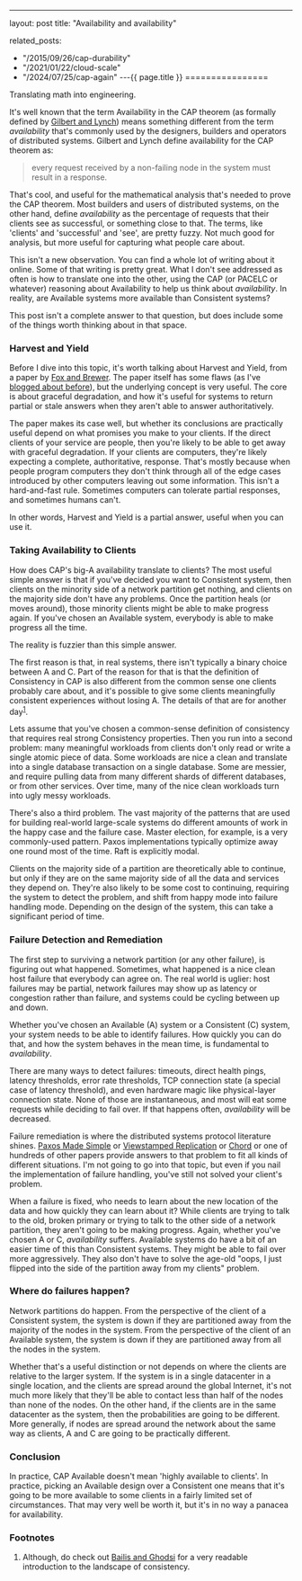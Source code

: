 ---
layout: post
title: "Availability and availability"


related_posts:
  - "/2015/09/26/cap-durability"
  - "/2021/01/22/cloud-scale"
  - "/2024/07/25/cap-again"
---{{ page.title }}
================

<p class="meta">Translating math into engineering.</p>

It's well known that the term Availability in the CAP theorem (as formally defined by [Gilbert and Lynch](https://dl.acm.org/citation.cfm?id=564601)) means something different from the term *availability* that's commonly used by the designers, builders and operators of distributed systems. Gilbert and Lynch define availability for the CAP theorem as:

> every request received by a non-failing node in the system must result in a response.

That's cool, and useful for the mathematical analysis that's needed to prove the CAP theorem. Most builders and users of distributed systems, on the other hand, define *availability* as the percentage of requests that their clients see as successful, or something close to that. The terms, like 'clients' and 'successful' and 'see', are pretty fuzzy. Not much good for analysis, but more useful for capturing what people care about.

This isn't a new observation. You can find a whole lot of writing about it online. Some of that writing is pretty great. What I don't see addressed as often is how to translate one into the other, using the CAP (or PACELC or whatever) reasoning about Availability to help us think about *availability*. In reality, are Available systems more available than Consistent systems?

This post isn't a complete answer to that question, but does include some of the things worth thinking about in that space.

### Harvest and Yield

Before I dive into this topic, it's worth talking about Harvest and Yield, from a paper by [Fox and Brewer](http://citeseerx.ist.psu.edu/viewdoc/download?doi=10.1.1.33.411&rep=rep1&type=pdf). The paper itself has some flaws (as I've [blogged about before](http://brooker.co.za/blog/2014/10/12/harvest-yield.html)), but the underlying concept is very useful. The core is about graceful degradation, and how it's useful for systems to return partial or stale answers when they aren't able to answer authoritatively.

The paper makes its case well, but whether its conclusions are practically useful depend on what promises you make to your clients. If the direct clients of your service are people, then you're likely to be able to get away with graceful degradation. If your clients are computers, they're likely expecting a complete, authoritative, response. That's mostly because when people program computers they don't think through all of the edge cases introduced by other computers leaving out some information. This isn't a hard-and-fast rule. Sometimes computers can tolerate partial responses, and sometimes humans can't.

In other words, Harvest and Yield is a partial answer, useful when you can use it.

### Taking Availability to Clients

How does CAP's big-A availability translate to clients? The most useful simple answer is that if you've decided you want to Consistent system, then clients on the minority side of a network partition get nothing, and clients on the majority side don't have any problems. Once the partition heals (or moves around), those minority clients might be able to make progress again. If you've chosen an Available system, everybody is able to make progress all the time.

The reality is fuzzier than this simple answer.

The first reason is that, in real systems, there isn't typically a binary choice between A and C. Part of the reason for that is that the definition of Consistency in CAP is also different from the common sense one clients probably care about, and it's possible to give some clients meaningfully consistent experiences without losing A. The details of that are for another day<sup>[1](#foot1)</sup>.

Lets assume that you've chosen a common-sense definition of consistency that requires real strong Consistency properties. Then you run into a second problem: many meaningful workloads from clients don't only read or write a single atomic piece of data. Some workloads are nice a clean and translate into a single database transaction on a single database. Some are messier, and require pulling data from many different shards of different databases, or from other services. Over time, many of the nice clean workloads turn into ugly messy workloads.

There's also a third problem. The vast majority of the patterns that are used for building real-world large-scale systems do different amounts of work in the happy case and the failure case. Master election, for example, is a very commonly-used pattern. Paxos implementations typically optimize away one round most of the time. Raft is explicitly modal.

Clients on the majority side of a partition are theoretically able to continue, but only if they are on the same majority side of all the data and services they depend on. They're also likely to be some cost to continuing, requiring the system to detect the problem, and shift from happy mode into failure handling mode. Depending on the design of the system, this can take a significant period of time.

### Failure Detection and Remediation

The first step to surviving a network partition (or any other failure), is figuring out what happened. Sometimes, what happened is a nice clean host failure that everybody can agree on. The real world is uglier: host failures may be partial, network failures may show up as latency or congestion rather than failure, and systems could be cycling between up and down.

Whether you've chosen an Available (A) system or a Consistent (C) system, your system needs to be able to identify failures. How quickly you can do that, and how the system behaves in the mean time, is fundamental to *availability*.

There are many ways to detect failures: timeouts, direct health pings, latency thresholds, error rate thresholds, TCP connection state (a special case of latency threshold), and even hardware magic like physical-layer connection state. None of those are instantaneous, and most will eat some requests while deciding to fail over. If that happens often, *availability* will be decreased.

Failure remediation is where the distributed systems protocol literature shines. [Paxos Made Simple](https://lamport.azurewebsites.net/pubs/paxos-simple.pdf) or [Viewstamped Replication](http://www.pmg.csail.mit.edu/papers/vr.pdf) or [Chord](https://pdos.csail.mit.edu/papers/chord:sigcomm01/chord_sigcomm.pdf) or one of hundreds of other papers provide answers to that problem to fit all kinds of different situations. I'm not going to go into that topic, but even if you nail the implementation of failure handling, you've still not solved your client's problem.

When a failure is fixed, who needs to learn about the new location of the data and how quickly they can learn about it? While clients are trying to talk to the old, broken primary or trying to talk to the other side of a network partition, they aren't going to be making progress. Again, whether you've chosen A or C, *availability* suffers. Available systems do have a bit of an easier time of this than Consistent systems. They might be able to fail over more aggressively. They also don't have to solve the age-old "oops, I just flipped into the side of the partition away from my clients" problem.

### Where do failures happen?

Network partitions do happen. From the perspective of the client of a Consistent system, the system is down if they are partitioned away from the majority of the nodes in the system. From the perspective of the client of an Available system, the system is down if they are partitioned away from all the nodes in the system.

Whether that's a useful distinction or not depends on where the clients are relative to the larger system. If the system is in a single datacenter in a single location, and the clients are spread around the global Internet, it's not much more likely that they'll be able to contact less than half of the nodes than none of the nodes. On the other hand, if the clients are in the same datacenter as the system, then the probabilities are going to be different. More generally, if nodes are spread around the network about the same way as clients, A and C are going to be practically different.

### Conclusion

In practice, CAP Available doesn't mean 'highly available to clients'. In practice, picking an Available design over a Consistent one means that it's going to be more available to some clients in a fairly limited set of circumstances. That may very well be worth it, but it's in no way a panacea for availability.

### Footnotes

 1. <a name="foot1"></a> Although, do check out [Bailis and Ghodsi](https://dl.acm.org/citation.cfm?doid=2460276.2462076) for a very readable introduction to the landscape of consistency.